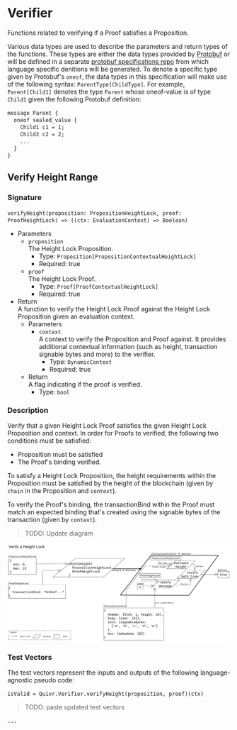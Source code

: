# Verifier

Functions related to verifying if a Proof satisfies a Proposition.

Various data types are used to describe the parameters and return types of the functions. These types are either the data types provided by [Protobuf](https://developers.google.com/protocol-buffers/docs/proto3) or will be defined in a separate [protobuf specifications repo](https://github.com/Topl/protobuf-specs/) from which language specific denitions will be generated. To denote a specific type given by Protobuf's `oneof`, the data types in this specification will make use of the following syntax: `ParentType[ChildType]`. For example, `Parent[Child1]` denotes the type `Parent` whose oneof-value is of type `Child1` given the following Protobuf definition:

```
message Parent {
  oneof sealed_value {
    Child1 c1 = 1;
    Child2 c2 = 2;
    ...
  }
}
```

## Verify Height Range

### Signature

```
verifyHeight(proposition: PropositionHeightLock, proof: ProofHeightLock) => ((ctx: EvaluationContext) => Boolean)
```

* Parameters
  * `proposition`  
  The Height Lock Proposition.
    * Type: `Proposition[PropositionContextualHeightLock]`
    * Required: true
  * `proof`  
  The Height Lock Proof.
    * Type: ``Proof[ProofContextualHeightLock]``
    * Required: true
* Return  
A function to verify the Height Lock Proof against the Height Lock Proposition given an evaluation context.
  * Parameters
    * `context`  
    A context to verify the Proposition and Proof against. It provides additional contextual information (such as height, transaction signable bytes and more) to the verifier.
      * Type: `DynamicContext`
      * Required: true
  * Return  
  A flag indicating if the proof is verified.
    * Type: `bool`

### Description

Verify that a given Height Lock Proof satisfies the given Height Lock Proposition and context. In order for Proofs to verified, the following two conditions must be satisfied:

* Proposition must be satisfied
* The Proof's binding verified.

To satisfy a Height Lock Proposition, the height requirements within the Proposition must be satisfied by the height of the blockchain (given by `chain` in the Proposition and `context`).

To verify the Proof's binding, the transactionBind within the Proof must match an expected binding that's created using the signable bytes of the transaction (given by `context`).

> TODO: Update diagram

![diagram](./assets/Verifier_verifyHeight.png)

### Test Vectors

The test vectors represent the inputs and outputs of the following language-agnostic pseudo code:

```
isValid = Quivr.Verifier.verifyHeight(proposition, proof)(ctx)
```
> TODO: paste updated test vectors

```json
...
```